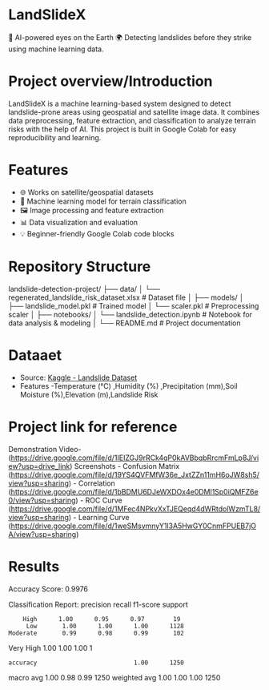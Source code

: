 # LandSlideX
🧠 AI-powered eyes on the Earth 🌍 Detecting landslides before they strike using machine learning data.
# Project overview/Introduction
LandSlideX is a machine learning-based system designed to detect landslide-prone areas using geospatial and satellite image data. 
It combines data preprocessing, feature extraction, and classification to analyze terrain risks with the help of AI.
This project is built in Google Colab for easy reproducibility and learning.
# Features
- 🌐 Works on satellite/geospatial datasets
- 🧠 Machine learning model for terrain classification
- 🖼️ Image processing and feature extraction
- 📊 Data visualization and evaluation
- 💡 Beginner-friendly Google Colab code blocks
# Repository Structure
landslide-detection-project/
├── data/
│   └── regenerated_landslide_risk_dataset.xlsx    # Dataset file
│
├── models/
│   ├── landslide_model.pkl                        # Trained model
│   └── scaler.pkl                                 # Preprocessing scaler
│
├── notebooks/
│   └── landslide_detection.ipynb                  # Notebook for data analysis & modeling
│
└── README.md                                      # Project documentation
# Dataaet
- Source: [Kaggle - Landslide Dataset](https://www.kaggle.com/datasets/sreeragunandha/landslide-prediction-dataset)
- Features -Temperature (°C) ,Humidity (%) ,Precipitation (mm),Soil Moisture (%),Elevation (m),Landslide Risk
# Project link for reference
 Demonstration Video- (https://drive.google.com/file/d/1IEIZGJ9rRCk4qP0kAVBbqbRrcmFmLp8J/view?usp=drive_link)
 Screenshots - Confusion Matrix (https://drive.google.com/file/d/19YS4QVFMfW36e_JxtZZn11mH6oJW8sh5/view?usp=sharing)
             - Correlation (https://drive.google.com/file/d/1bBDMU6DJeWXDOx4e0DMl1Sp0iQMFZ6e0/view?usp=sharing)
             - ROC Curve (https://drive.google.com/file/d/1MFec4NPkvXxTJEQeqd4dWRtdolWzmTL8/view?usp=sharing)
             - Learning Curve (https://drive.google.com/file/d/1weSMsymnyY1l3A5HwGY0CnmFPUEB7jOA/view?usp=sharing)
# Results
Accuracy Score: 0.9976

Classification Report:
               precision    recall  f1-score   support

        High      1.00      0.95      0.97        19
         Low       1.00      1.00      1.00      1128
    Moderate       0.99      0.98      0.99       102
   Very High       1.00      1.00      1.00         1

    accuracy                           1.00      1250
   macro avg       1.00      0.98      0.99      1250
weighted avg       1.00      1.00      1.00      1250
